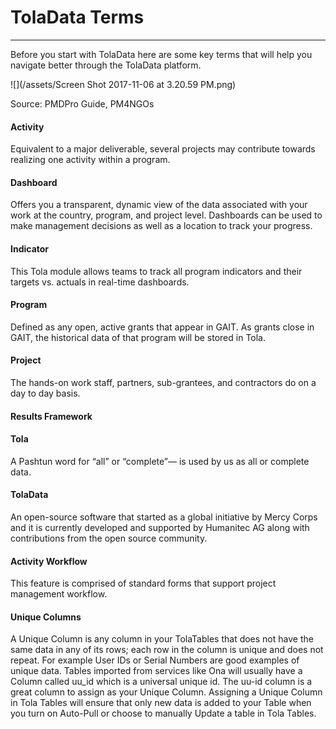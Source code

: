 # TolaData Terms

---

Before you start with TolaData here are some key terms that will help you navigate better through the TolaData platform.

![](/assets/Screen Shot 2017-11-06 at 3.20.59 PM.png)

Source: PMDPro Guide, PM4NGOs

#### **Activity**

Equivalent to a major deliverable, several projects may contribute towards realizing one activity within a program.

#### **Dashboard**

Offers you a transparent, dynamic view of the data associated with your work at the country, program, and project level. Dashboards can be used to make management decisions as well as a location to track your progress.

#### **Indicator**

This Tola module allows teams to track all program indicators and their targets vs. actuals in real-time dashboards.

#### **Program**

Defined as any open, active grants that appear in GAIT. As grants close in GAIT, the historical data of that program will be stored in Tola.

#### **Project**

The hands-on work staff, partners, sub-grantees, and contractors do on a day to day basis.

#### Results Framework

#### **Tola**

A Pashtun word for “all” or “complete”— is used by us as all or complete data.

#### **TolaData**

An open-source software that started as a global initiative by Mercy Corps and it is currently developed and supported by Humanitec AG along with contributions from the open source community.

#### Activity **Workflow**

This feature is comprised of standard forms that support project management workflow.

#### **Unique Columns**

A Unique Column is any column in your TolaTables that does not have the same data in any of its rows; each row in the column is unique and does not repeat.  For example User IDs or Serial Numbers are good examples of unique data. Tables imported from services like Ona will usually have a Column called uu\_id which is a universal unique id. The uu-id column is a great column to assign as your Unique Column.  Assigning a Unique Column in Tola Tables will ensure that only new data is added to your Table when you turn on Auto-Pull or choose to manually Update a table in Tola Tables.

